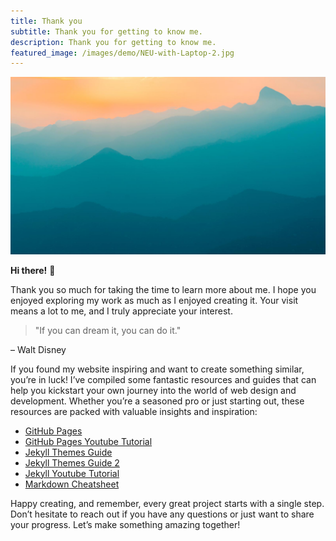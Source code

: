 ```yaml
---
title: Thank you
subtitle: Thank you for getting to know me.
description: Thank you for getting to know me.
featured_image: /images/demo/NEU-with-Laptop-2.jpg
---
```


![](/images/demo/demo-landscape.jpg)

**Hi there!** 👋

Thank you so much for taking the time to learn more about me. I hope you enjoyed exploring my work as much as I enjoyed creating it. Your visit means a lot to me, and I truly appreciate your interest.

> "If you can dream it, you can do it."

– Walt Disney

If you found my website inspiring and want to create something similar, you’re in luck! I’ve compiled some fantastic resources and guides that can help you kickstart your own journey into the world of web design and development. Whether you’re a seasoned pro or just starting out, these resources are packed with valuable insights and inspiration:

- [GitHub Pages](https://pages.github.com)
- [GitHub Pages Youtube Tutorial](https://www.youtube.com/watch?v=QyFcl_Fba-k)
- [Jekyll Themes Guide](https://jekyllrb.com/docs/themes/)
- [Jekyll Themes Guide 2](https://jekyllthemes.io)
- [Jekyll Youtube Tutorial](https://www.youtube.com/watch?v=T1itpPvFWHI&t=49s)
- [Markdown Cheatsheet](https://github.com/adam-p/markdown-here/wiki/Markdown-Cheatsheet#tables)

Happy creating, and remember, every great project starts with a single step. Don’t hesitate to reach out if you have any questions or just want to share your progress. Let’s make something amazing together!

